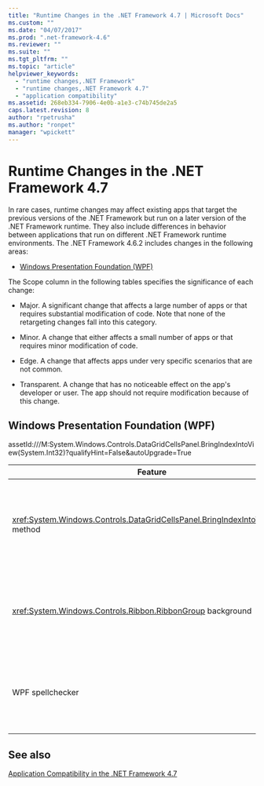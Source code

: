 ```yaml
---
title: "Runtime Changes in the .NET Framework 4.7 | Microsoft Docs"
ms.custom: ""
ms.date: "04/07/2017"
ms.prod: ".net-framework-4.6"
ms.reviewer: ""
ms.suite: ""
ms.tgt_pltfrm: ""
ms.topic: "article"
helpviewer_keywords: 
  - "runtime changes,.NET Framework"
  - "runtime changes,.NET Framework 4.7"
  - "application compatibility"
ms.assetid: 268eb334-7906-4e0b-a1e3-c74b745de2a5
caps.latest.revision: 8
author: "rpetrusha"
ms.author: "ronpet"
manager: "wpickett"
---
```

# Runtime Changes in the .NET Framework 4.7

In rare cases, runtime changes may affect existing apps that target the previous versions of the .NET Framework but run on a later version of the .NET Framework runtime. They also include differences in behavior between applications that run on different .NET Framework runtime environments. The .NET Framework 4.6.2 includes changes in the following areas:

- [Windows Presentation Foundation (WPF)](#WPF)

The Scope column in the following tables specifies the significance of each change:

- Major. A significant change that affects a large number of apps or that requires substantial modification of code. Note that none of the retargeting changes fall into this category.

- Minor. A change that either affects a small number of apps or that requires minor modification of code.

- Edge. A change that affects apps under very specific scenarios that are not common.

- Transparent. A change that has no noticeable effect on the app's developer or user. The app should not require modification because of this change.

## <a name="WPF" /> Windows Presentation Foundation (WPF)

assetId:///M:System.Windows.Controls.DataGridCellsPanel.BringIndexIntoView(System.Int32)?qualifyHint=False&autoUpgrade=True

| Feature | Change | Impact | Scope |
|---|---|---|---|
| <xref:System.Windows.Controls.DataGridCellsPanel.BringIndexIntoView%2A> method | In the .NET Framework 4.6.2, the <xref:System.Windows.Controls.DataGridCellsPanel.BringIndexIntoView%2A> method executes asynchronously when column virtualization is enabled but the column widths have not been determined. If columns are removed before the asynchronous operation completes, an <xref:System.ArgumentOutOfRangeException> can occur.<br/></br>Starting with the .NET Framework 4.7, the exception is no longer thrown in this scenario. | This change increases the reliability of the method. | Edge | 
|<xref:System.Windows.Controls.Ribbon.RibbonGroup> background | In the .NET Framework 4.6.2 and earlier versions, the <xref:System.Windows.Controls.Ribbon.RibbonGroup> background on localized builds was painted with a transparent brush, resulting in a poor UI experience. In the .NET Framework 4.7, WPF updates the localized resources for the <xref:System.Windows.Controls.Ribbon.RibbonGroup> control, which ensures that the correct brush is selected. | To take advantage of the new behavior, upgrade to the .NET Framework 4.7. | Edge |
| WPF spellchecker | Starting with the .NET Framework 4.6.1, the spellchecker in WPF applications occasionally throws an <xref:System.ObjectDisposedException> during application shutdown. <br/><br/>In the .NET Framework 4.7, the exception is handled gracefully by the runtime, thus ensuring that applications are no longer adversely affected. It should be noted that occasional first-chance exceptions continue to be observed in applications running under a debugger.  | To take advantage of the new behavior, upgrade to the .NET Framework 4.7.   | Edge |

## See also

[Application Compatibility in the .NET Framework 4.7](../../../docs/framework/migration-guide/application-compatibility-in-the-net-framework-4-7.md)

